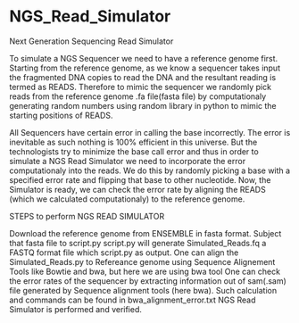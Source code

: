 # NGS_Read_Simulator
Next Generation Sequencing Read Simulator

To simulate a NGS Sequencer we need to have a reference genome first. Starting from the reference genome, as we know a sequencer takes input the fragmented DNA copies to read the DNA and the resultant reading is termed as READS. Therefore to mimic the sequencer we randomly pick reads from the reference genome .fa file(fasta file) by computationaly generating random numbers using random library in python to mimic the starting positions of READS.

All Sequencers have certain error in calling the base incorrectly. The error is inevitable as such nothing is 100% efficient in this universe. But the technologists try to minimize the base call error and thus in order to simulate a NGS Read Simulator we need to incorporate the error computationaly into the reads. We do this by randomly picking a base with a specified error rate and flipping that base to other nucleotide. Now, the Simulator is ready, we can check the error rate by aligning the READS (which we calculated computationaly) to the reference genome.

STEPS to perform NGS READ SIMULATOR

Download the reference genome from ENSEMBLE in fasta format.
Subject that fasta file to script.py
script.py will generate Simulated_Reads.fq a FASTQ format file which script.py as output.
One can align the Simulated_Reads.py to Refereance genome using Sequence Alignement Tools like Bowtie and bwa, but here we are using bwa tool
One can check the error rates of the sequencer by extracting information out of sam(.sam) file generated by Sequence alignment tools (here bwa). Such calculation and commands can be found in bwa_alignment_error.txt
NGS Read Simulator is performed and verified.
